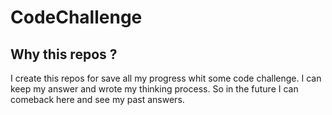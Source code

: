 # CodeChallenge

## Why this repos ?

I create this repos for save all my progress whit some code challenge.
I can keep my answer and wrote my thinking process. So in the future I can
comeback here and see my past answers.
